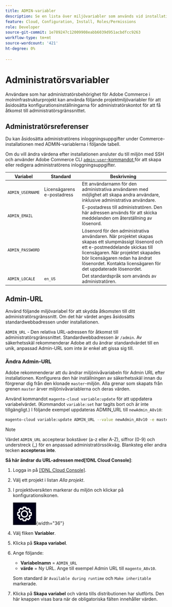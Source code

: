 ```yaml
---
title: ADMIN-variabler
description: Se en lista över miljövariabler som används vid installation av Adobe Commerce i molninfrastruktur.
feature: Cloud, Configuration, Install, Roles/Permissions
role: Developer
source-git-commit: 1e789247c12009908eabb6039d951acbdfcc9263
workflow-type: tm+mt
source-wordcount: '421'
ht-degree: 0%

---
```


# Administratörsvariabler

Användare som har administratörsbehörighet för Adobe Commerce i molninfrastrukturprojekt kan använda följande projektmiljövariabler för att åsidosätta konfigurationsinställningarna för administratörskontot för att få åtkomst till administratörsgränssnittet.

## Administratörsreferenser

Du kan åsidosätta administratörens inloggningsuppgifter under Commerce-installationen med ADMIN-variablerna i följande tabell.

Om du vill ändra värdena efter installationen ansluter du till miljön med SSH och använder Adobe Commerce CLI [`admin:user`-kommandot ](https://experienceleague.adobe.com/docs/commerce-operations/installation-guide/tutorials/admin.html?lang=sv-SE) för att skapa eller redigera administratörens inloggningsuppgifter.

| Variabel | Standard | Beskrivning |
| -------------- | --------------------------- | ----------- |
| `ADMIN_USERNAME` | Licensägarens e-postadress | Ett användarnamn för den administrativa användaren med möjlighet att skapa andra användare, inklusive administrativa användare. |
| `ADMIN_EMAIL` |                             | E-postadress till administratören. Den här adressen används för att skicka meddelanden om återställning av lösenord. |
| `ADMIN_PASSWORD` |                             | Lösenord för den administrativa användaren. När projektet skapas skapas ett slumpmässigt lösenord och ett e-postmeddelande skickas till licensägaren. När projektet skapades bör licensägaren redan ha ändrat lösenordet. Kontakta licensägaren för det uppdaterade lösenordet. |
| `ADMIN_LOCALE` | `en_US` | Det standardspråk som används av administratören. |

## Admin-URL

Använd följande miljövariabel för att skydda åtkomsten till ditt administratörsgränssnitt. Om det här värdet anges åsidosätts standardwebbadressen under installationen.

`ADMIN_URL` - Den relativa URL-adressen för åtkomst till administratörsgränssnittet. Standardwebbadressen är `/admin`. Av säkerhetsskäl rekommenderar Adobe att du ändrar standardvärdet till en unik, anpassad Admin-URL som inte är enkel att gissa sig till.

### Ändra Admin-URL

Adobe rekommenderar att du ändrar miljönivåvariabeln för Admin URL efter installationen. Konfigurera den här inställningen av säkerhetsskäl innan du förgrenar dig från den klonade `master`-miljön. Alla grenar som skapats från grenen `master` ärver miljönivåvariablerna och deras värden.

Använd kommandot `magento-cloud variable:update` för att uppdatera variabelvärdet. (Kommandot `variable:set` har tagits bort och är inte tillgängligt.) I följande exempel uppdateras ADMIN_URL till `newAdmin_A8v10`:

```bash
magento-cloud variable:update ADMIN_URL --value newAdmin_A8v10 -e master
```

>[!NOTE]
>
>Värdet `ADMIN_URL` accepterar bokstäver (a-z eller A-Z), siffror (0-9) och understreck (_) för en anpassad administratörssökväg. Blanksteg eller andra tecken **accepteras inte**.

**Så här ändrar du URL-adressen med[!DNL Cloud Console]**:

1. Logga in på [[!DNL Cloud Console]](https://console.adobecommerce.com).

1. Välj ett projekt i listan _Alla projekt_.

1. I projektöversikten markerar du miljön och klickar på konfigurationsikonen.

   ![Projektkonfiguration](../../assets/icon-configure.png){width="36"}

1. Välj fliken **Variabler**.

1. Klicka på **Skapa variabel**.

1. Ange följande:

   - **Variabelnamn** = `ADMIN_URL`
   - **värde** = Ny URL. Ange till exempel Admin URL till `magento_A8v10`.

   Som standard är `Available during runtime` och `Make inheritable` markerade.

1. Klicka på **Skapa variabel** och vänta tills distributionen har slutförts. Den här knappen visas bara när de obligatoriska fälten innehåller värden.
